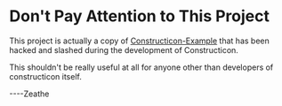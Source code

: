 # Don't Pay Attention to This Project #########################################

This project is actually a copy of
[Constructicon-Example](https://github.com/zeathe/Constructicon-Examples)
 that has been hacked and slashed during the development of Constructicon.

This shouldn't be really useful at all for anyone other than developers of
constructicon itself.

----Zeathe
